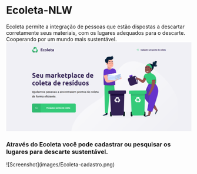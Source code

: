 # Ecoleta-NLW
Ecoleta permite a integração de pessoas que estão dispostas a descartar corretamente seus materiais, com os lugares adequados para o descarte. Cooperando por um mundo mais sustentável.
![Screenshot](images/Ecoleta.png)
<br/>
<h3>Através do Ecoleta você pode cadastrar ou pesquisar os lugares para descarte sustentável.</h3>
![Screenshot](images/Ecoleta-cadastro.png)


